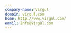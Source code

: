 ```yaml
---
company-name: Virgul
domain: virgul.com
home: http://www.virgul.com/
email: Info@virgul.com
---
```




